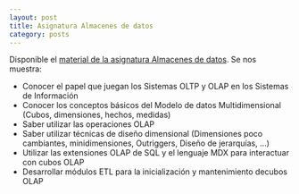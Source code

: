 ```yaml
---
layout: post
title: Asignatura Almacenes de datos
category: posts
---
```


Disponible el [material de la asignatura Almacenes de datos](https://ualmtorres.github.io/Asignatura-Almacenes-De-Datos/). Se nos muestra:

* Conocer el papel que juegan los Sistemas OLTP y OLAP en los Sistemas de Información
* Conocer los conceptos básicos del Modelo de datos Multidimensional (Cubos, dimensiones, hechos, medidas)
* Saber utilizar las operaciones OLAP
* Saber utilizar técnicas de diseño dimensional (Dimensiones poco cambiantes, minidimensiones, Outriggers, Diseño de jerarquías, …​)
* Utilizar las extensiones OLAP de SQL y el lenguaje MDX para interactuar con cubos OLAP
* Desarrollar módulos ETL para la inicialización y mantenimiento decubos OLAP